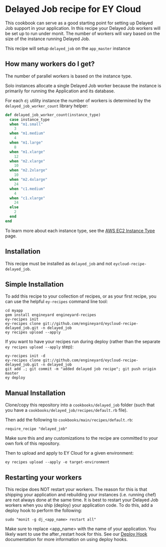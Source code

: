 # Delayed Job recipe for EY Cloud

This cookbook can serve as a good starting point for setting up Delayed Job support in your application. 
In this recipe your Delayed Job workers will be set up to run under monit. The number of workers will
vary based on the size of the instance running Delayed Job.

This recipe will setup `delayed_job` on the `app_master` instance

## How many workers do I get?

The number of parallel workers is based on the instance type.

Solo instances allocate a single Delayed Job worker because the instance is primarily for running the Application and its database.

For each `dj` utility instance the number of workers is determined by the `delayed_job_worker_count` library helper:

``` ruby
def delayed_job_worker_count(instance_type)
  case instance_type
  when "m1.small"
    3
  when "m1.medium"
    4
  when "m1.large"
    8
  when "m1.xlarge"
    12
  when "m2.xlarge"
    10
  when "m2.2xlarge"
    10
  when "m2.4xlarge"
    24
  when "c1.medium"
    4
  when "c1.xlarge"
    24
  else
    2
  end
end
```

To learn more about each instance type, see the [AWS EC2 Instance Type](http://aws.amazon.com/ec2/instance-types/ "Amazon EC2 Instance Types") page.

## Installation

This recipe must be installed as `delayed_job` and not `eycloud-recipe-delayed_job`.

## Simple Installation

To add this recipe to your collection of recipes, or as your first recipe, you can use the helpful `ey-recipes` command line tool:

    cd myapp
    gem install engineyard engineyard-recipes
    ey-recipes init
    ey-recipes clone git://github.com/engineyard/eycloud-recipe-delayed_job.git -n delayed_job
    ey recipes upload --apply

If you want to have your recipes run during deploy (rather than the separate `ey recipes upload --apply` step):

    ey-recipes init -d
    ey-recipes clone git://github.com/engineyard/eycloud-recipe-delayed_job.git -n delayed_job
    git add .; git commit -m "added delayed job recipe"; git push origin master
    ey deploy

## Manual Installation

Clone/copy this repository into a `cookbooks/delayed_job` folder (such that you have a `cookbooks/delayed_job/recipes/default.rb` file).

Then add the following to `cookbooks/main/recipes/default.rb`:

    require_recipe "delayed_job"
    
Make sure this and any customizations to the recipe are committed to your own fork of this 
repository.

Then to upload and apply to EY Cloud for a given environment:

    ey recipes upload --apply -e target-environment

## Restarting your workers

This recipe does NOT restart your workers. The reason for this is that shipping your application and
rebuilding your instances (i.e. running chef) are not always done at the same time. It is best to 
restart your Delayed Job workers when you ship (deploy) your application code. To do this, add a
deploy hook to perform the following:

    sudo "monit -g dj_<app_name> restart all"
    
Make sure to replace <app_name> with the name of your application. You likely want to use the
after_restart hook for this. See our [Deploy Hook](http://docs.engineyard.com/appcloud/howtos/deployment/use-deploy-hooks-with-engine-yard-appcloud) documentation
for more information on using deploy hooks.


